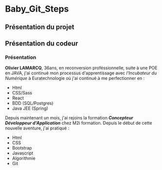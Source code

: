 # Baby_Git_Steps

## Présentation du projet

## Présentation du codeur
### Présentation

**Olivier LAMARCQ**, 36ans, en reconversion proféssionnelle, suite à une POE en JAVA, j'ai continué mon processus d'apprentissage avec *l'Incubateur du Numérique* à Euratechnologie où j'ai continué à me perfectionner en :

- Html
- CSS/Sass
- React
- BDD (SQL/Postgres)
- Java JEE (Spring)

Depuis maintenant un mois, j'ai rejoins la formation ***Concepteur Développeur d'Application*** chez M2i formation.
Depuis le début de cette nouvelle aventure, j'ai pratiqué :

- Html
- CSS
- Bootstrap
- Javascript
- Algorithmie
- Git

